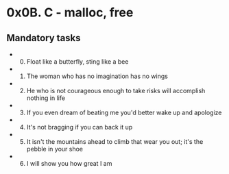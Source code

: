 # 0x0B. C - malloc, free

## Mandatory tasks

* 0. Float like a butterfly, sting like a bee

* 1. The woman who has no imagination has no wings

* 2. He who is not courageous enough to take risks will accomplish nothing in life 

* 3. If you even dream of beating me you'd better wake up and apologize

* 4. It's not bragging if you can back it up

* 5. It isn't the mountains ahead to climb that wear you out; it's the pebble in your shoe

* 6. I will show you how great I am
